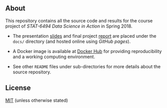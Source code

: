 ## About

This repository contains all the source code and results for the course
project of *STAT-6494 Data Science in Action* in Spring 2018.

- The presentation [slides][slides] and final project [report][report] are
  placed under the `docs/` directory (and hosted online using *GitHub pages*).

- A Docker image is available at [Docker Hub][docker-image] for providing
  reproducibility and a working computing environment.

- See other `README` files under sub-directories for more details about the
  source repository.


## License

[MIT][mit] (unless otherwise stated)


[slides]: https://statds.github.io/final-project-wenjie_wang/
[report]: https://statds.github.io/final-project-wenjie_wang/report.pdf
[docker-image]: https://hub.docker.com/r/wenjie2wang/statds-spring2018/
[mit]: https://github.com/statds/final-project-wenjie_wang/blob/master/LICENSE
